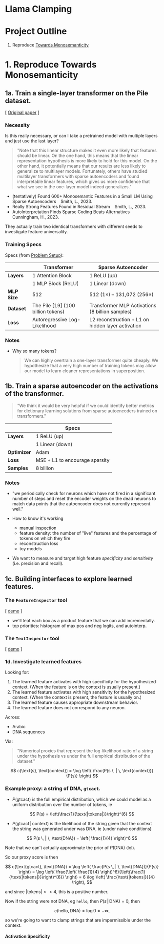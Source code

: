 # Llama Clamping

# Project Outline
1. Reproduce [Towards Monosemanticity](https://transformer-circuits.pub/2023/monosemantic-features/index.html)

# 1. Reproduce Towards Monosemanticity
## 1a. Train a single-layer transformer on the Pile dataset.
[ [Original paper](https://transformer-circuits.pub/2023/monosemantic-features/index.html#setup-transformer) ]

### Necessity
Is this really necessary, or can I take a pretrained model with multiple layers and just use the last layer?

> "Note that this linear structure makes it even more likely that features should be linear. On the one hand, this means that the linear representation hypothesis is more likely to hold for this model. On the other hand, it potentially means that our results are less likely to generalize to multilayer models. Fortunately, others have studied multilayer transformers with sparse autoencoders and found interpretable linear features, which gives us more confidence that what we see in the one-layer model indeed generalizes."

- (tentatively) Found 600+ Monosemantic Features in a Small LM Using Sparse Autoencoders  
Smith, L., 2023.
- Really Strong Features Found in Residual Stream  
Smith, L., 2023.
- AutoInterpretation Finds Sparse Coding Beats Alternatives  
Cunningham, H., 2023.

They actually train two identical transformers with different seeds to investigate feature universality.

### Training Specs
Specs (from [Problem Setup](https://transformer-circuits.pub/2023/monosemantic-features/index.html#problem-setup)): 

|               | Transformer                                        | Sparse Autoencoder                        |
|---------------|----------------------------------------------------|-------------------------------------------|
| **Layers**    | 1 Attention Block                                  | 1 ReLU (up)                               |
|               | 1 MLP Block (ReLU)                                 | 1 Linear (down)                           |
| **MLP Size**  | 512                                                | 512 (1×) – 131,072 (256×)                 |
| **Dataset**   | The Pile [19] (100 billion tokens)                 | Transformer MLP Activations (8 billion samples) |
| **Loss**      | Autoregressive Log-Likelihood                      | L2 reconstruction + L1 on hidden layer activation |

### Notes
- Why so many tokens? 
  > We can highly overtrain a one-layer transformer quite cheaply. We hypothesize that a very high number of training tokens may allow our model to learn cleaner representations in superposition.


## 1b. Train a sparse autoencoder on the activations of the transformer.
> "We think it would be very helpful if we could identify better metrics for dictionary learning solutions from sparse autoencoders trained on transformers."


| | Specs|
|-|-|
| **Layers** | 1 ReLU (up) |
| | 1 Linear (down) |
| **Optimizer** | Adam |
| **Loss** | MSE + L1 to encourage sparsity |
| **Samples** | 8 billion |

### Notes
- "we periodically check for neurons which have not fired in a significant number of steps and reset the encoder weights on the dead neurons to match data points that the autoencoder does not currently represent well."
- How to know it's working
    - manual inspection
    - feature density: the number of "live" features and the percentage of tokens on which they fire
    - reconstruction loss
    - toy models

- We want to measure and target high feature *specificity* and *sensitivity* (i.e. precision and recall).

## 1c. Building interfaces to explore learned features.

### The `FeatureInspector` tool
[ [demo](https://transformer-circuits.pub/2023/monosemantic-features/vis/a1.html) ]
- we'll teat each box as a product feature that we can add incrementally.
- top priorities: histogram of max pos and neg logits, and autointerp.

### The `TextInspector` tool
[ [demo](https://transformer-circuits.pub/2023/monosemantic-features/vis/a1-abstract.html) ]

### 1d. Investigate learned features

Looking for: 
1. The learned feature activates with high specificity for the hypothesized context. (When the feature is on the context is usually present.)
2. The learned feature activates with high sensitivity for the hypothesized context. (When the context is present, the feature is usually on.)
3. The learned feature causes appropriate downstream behavior.
4. The learned feature does not correspond to any neuron.

Across: 
- Arabic
- DNA sequences

Via:
> "Numerical proxies that represent the log-likelihood ratio of a string under the hypothesis vs under the full empirical distribution of the dataset."

$$
c(\text{s}, \text{context}) = \log \left( \frac{P(s \, | \, \text{context})}{P(s)} \right) 
$$

### Example proxy: a string of DNA, `gtcact`.
- $P(\text{gtcact})$ is the full empirical distribution, which we could model as a uniform distribution over the number of tokens, ie 

$$
P(s) = \left(\frac{1}{\text{|tokens|}}\right)^{6}
$$

- $P(\text{gtcact} \, | \, \text{context})$ is the likelihood of the string given that the context the string was generated under was DNA, ie (under naive conditions)

$$
P(s \, | \, \text{DNA}) = \left( \frac{1}{4} \right)^6
$$

Note that we can't actually approximate the prior of $P(\text{DNA})$ (lol).

So our proxy score is then

$$
c(\text{gtcact}, \text{DNA}) = \log \left( \frac{P(s \, | \, \text{DNA})}{P(s)} \right) = \log \left( \frac{\left( \frac{1}{4} \right)^6}{\left(\frac{1}{\text{|tokens|}}\right)^{6}} \right) = 6 \log \left( \frac{\text{|tokens|}}{4} \right),
$$

and since $|\text{tokens}| >> 4$, this is a positive number.

Now if the string were not DNA, eg `hello`, then $P(s \, | \, \text{DNA}) = 0$, then

$$
c(\text{hello}, \text{DNA}) = \log 0 = -\infty,
$$

so we're going to want to clamp strings that are impermissible under the context.


#### Activation Specificity

#### 